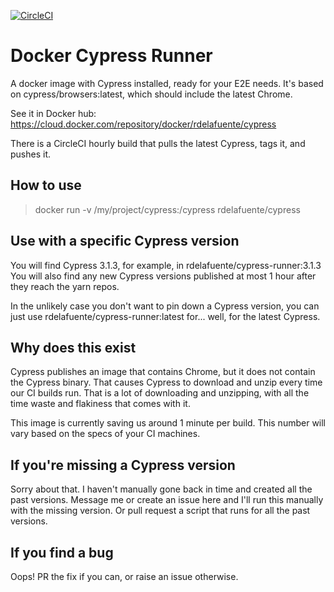 [![CircleCI](https://circleci.com/gh/rupperyes/docker-cypress-runner.svg?style=svg)](https://circleci.com/gh/rupperyes/docker-cypress-runner)

# Docker Cypress Runner

A docker image with Cypress installed, ready for your E2E needs.
It's based on cypress/browsers:latest, which should include the latest Chrome.

See it in Docker hub: https://cloud.docker.com/repository/docker/rdelafuente/cypress

There is a CircleCI hourly build that pulls the latest Cypress, tags it, and pushes it.

## How to use

> docker run -v /my/project/cypress:/cypress rdelafuente/cypress

## Use with a specific Cypress version

You will find Cypress 3.1.3, for example, in rdelafuente/cypress-runner:3.1.3
You will also find any new Cypress versions published at most 1 hour after they reach the yarn repos.

In the unlikely case you don't want to pin down a Cypress version, you can just use rdelafuente/cypress-runner:latest for... well, for the latest Cypress.

## Why does this exist

Cypress publishes an image that contains Chrome, but it does not contain the Cypress binary.
That causes Cypress to download and unzip every time our CI builds run. That is a lot of downloading
and unzipping, with all the time waste and flakiness that comes with it.

This image is currently saving us around 1 minute per build. 
This number will vary based on the specs of your CI machines.

## If you're missing a Cypress version

Sorry about that. I haven't manually gone back in time and created all the past versions.
Message me or create an issue here and I'll run this manually with the missing version.
Or pull request a script that runs for all the past versions.

## If you find a bug

Oops! PR the fix if you can, or raise an issue otherwise.
